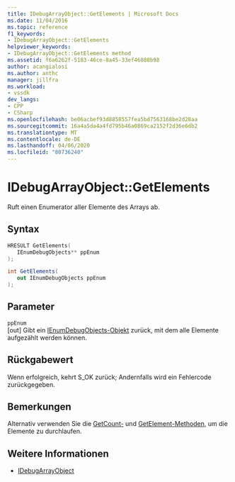 ```yaml
---
title: IDebugArrayObject::GetElements | Microsoft Docs
ms.date: 11/04/2016
ms.topic: reference
f1_keywords:
- IDebugArrayObject::GetElements
helpviewer_keywords:
- IDebugArrayObject::GetElements method
ms.assetid: f6a6262f-5183-46ce-8a45-33ef46088b98
author: acangialosi
ms.author: anthc
manager: jillfra
ms.workload:
- vssdk
dev_langs:
- CPP
- CSharp
ms.openlocfilehash: be06acbef93d8858557fea5bd7563168be2d28aa
ms.sourcegitcommit: 16a4a5da4a4fd795b46a0869ca2152f2d36e6db2
ms.translationtype: MT
ms.contentlocale: de-DE
ms.lasthandoff: 04/06/2020
ms.locfileid: "80736240"
---
```

# <a name="idebugarrayobjectgetelements"></a>IDebugArrayObject::GetElements
Ruft einen Enumerator aller Elemente des Arrays ab.

## <a name="syntax"></a>Syntax

```cpp
HRESULT GetElements( 
   IEnumDebugObjects** ppEnum
);
```

```csharp
int GetElements(
   out IEnumDebugObjects ppEnum
);
```

## <a name="parameters"></a>Parameter
`ppEnum`\
[out] Gibt ein [IEnumDebugObjects-Objekt](../../../extensibility/debugger/reference/ienumdebugobjects.md) zurück, mit dem alle Elemente aufgezählt werden können.

## <a name="return-value"></a>Rückgabewert
 Wenn erfolgreich, kehrt S_OK zurück; Andernfalls wird ein Fehlercode zurückgegeben.

## <a name="remarks"></a>Bemerkungen
 Alternativ verwenden Sie die [GetCount-](../../../extensibility/debugger/reference/idebugarrayobject-getcount.md) und [GetElement-Methoden,](../../../extensibility/debugger/reference/idebugarrayobject-getelement.md) um die Elemente zu durchlaufen.

## <a name="see-also"></a>Weitere Informationen
- [IDebugArrayObject](../../../extensibility/debugger/reference/idebugarrayobject.md)
